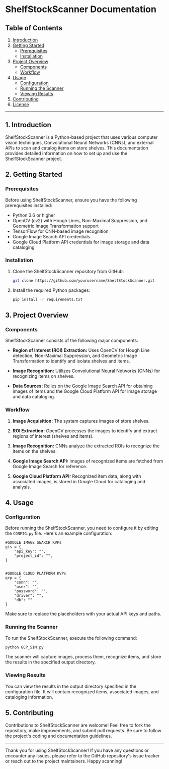 # ShelfStockScanner Documentation

## Table of Contents

1. [Introduction](#introduction)
2. [Getting Started](#getting-started)
   - [Prerequisites](#prerequisites)
   - [Installation](#installation)
3. [Project Overview](#project-overview)
   - [Components](#components)
   - [Workflow](#workflow)
4. [Usage](#usage)
   - [Configuration](#configuration)
   - [Running the Scanner](#running-the-scanner)
   - [Viewing Results](#viewing-results)
5. [Contributing](#contributing)
6. [License](#license)

---

## 1. Introduction <a name="introduction"></a>

ShelfStockScanner is a Python-based project that uses various computer vision techniques, Convolutional Neural Networks (CNNs), and external APIs to scan and catalog items on store shelves. This documentation provides detailed information on how to set up and use the ShelfStockScanner project.

## 2. Getting Started <a name="getting-started"></a>

### Prerequisites <a name="prerequisites"></a>

Before using ShelfStockScanner, ensure you have the following prerequisites installed:

- Python 3.6 or higher
- OpenCV (cv2) with Hough Lines, Non-Maximal Suppression, and Geometric Image Transformation support
- TensorFlow for CNN-based image recognition
- Google Image Search API credentials
- Google Cloud Platform API credentials for image storage and data cataloging

### Installation <a name="installation"></a>

1. Clone the ShelfStockScanner repository from GitHub:

   ```bash
   git clone https://github.com/yourusername/ShelfStockScanner.git
   ```

2. Install the required Python packages:

   ```bash
   pip install -r requirements.txt
   ```

## 3. Project Overview <a name="project-overview"></a>

### Components <a name="components"></a>

ShelfStockScanner consists of the following major components:

- **Region of Interest (ROI) Extraction:** Uses OpenCV for Hough Line detection, Non-Maximal Suppression, and Geometric Image Transformation to identify and isolate shelves and items.

- **Image Recognition:** Utilizes Convolutional Neural Networks (CNNs) for recognizing items on shelves.

- **Data Sources:** Relies on the Google Image Search API for obtaining images of items and the Google Cloud Platform API for image storage and data cataloging.

### Workflow <a name="workflow"></a>

1. **Image Acquisition:** The system captures images of store shelves.

2. **ROI Extraction:** OpenCV processes the images to identify and extract regions of interest (shelves and items).

3. **Image Recognition:** CNNs analyze the extracted ROIs to recognize the items on the shelves.

4. **Google Image Search API:** Images of recognized items are fetched from Google Image Search for reference.

5. **Google Cloud Platform API:** Recognized item data, along with associated images, is stored in Google Cloud for cataloging and analysis.

## 4. Usage <a name="usage"></a>

### Configuration <a name="configuration"></a>

Before running the ShelfStockScanner, you need to configure it by editing the `CONFIG.py` file. Here's an example configuration:

```
#GOOGLE IMAGE SEARCH KVPs
gis = {
    "api_key": "",
    "project_id": "",
}


#GOOGLE CLOUD PLATFORM KVPs
gcp = {
    "conn": "",
    "user": "",
    "password": "",
    "driver": "",
    "db": ""
}
```

Make sure to replace the placeholders with your actual API keys and paths.

### Running the Scanner <a name="running-the-scanner"></a>

To run the ShelfStockScanner, execute the following command:

```bash
python GCP_SIM.py
```

The scanner will capture images, process them, recognize items, and store the results in the specified output directory.

### Viewing Results <a name="viewing-results"></a>

You can view the results in the output directory specified in the configuration file. It will contain recognized items, associated images, and cataloging information.

## 5. Contributing <a name="contributing"></a>

Contributions to ShelfStockScanner are welcome! Feel free to fork the repository, make improvements, and submit pull requests. Be sure to follow the project's coding and documentation guidelines.

---

Thank you for using ShelfStockScanner! If you have any questions or encounter any issues, please refer to the GitHub repository's issue tracker or reach out to the project maintainers. Happy scanning!
